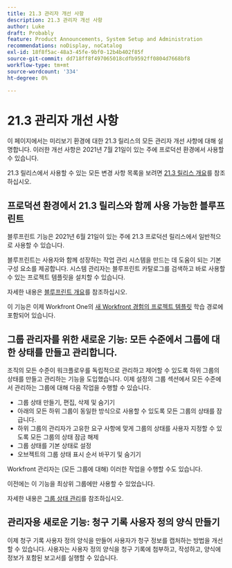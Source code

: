 ```yaml
---
title: 21.3 관리자 개선 사항
description: 21.3 관리자 개선 사항
author: Luke
draft: Probably
feature: Product Announcements, System Setup and Administration
recommendations: noDisplay, noCatalog
exl-id: 18f8f5ac-48a3-45fe-9bf0-12b4b402f85f
source-git-commit: dd718ff8f497065018cdfb9592ff0804d7668bf8
workflow-type: tm+mt
source-wordcount: '334'
ht-degree: 0%

---
```


# 21.3 관리자 개선 사항

이 페이지에서는 미리보기 환경에 대한 21.3 릴리스의 모든 관리자 개선 사항에 대해 설명합니다. 이러한 개선 사항은 2021년 7월 21일이 있는 주에 프로덕션 환경에서 사용할 수 있습니다.

21.3 릴리스에서 사용할 수 있는 모든 변경 사항 목록을 보려면 [21.3 릴리스 개요](../../../product-announcements/product-releases/21.3-release-activity/21-3-release-overview.md)를 참조하십시오.

## 프로덕션 환경에서 21.3 릴리스와 함께 사용 가능한 블루프린트

블루프린트 기능은 2021년 6월 21일이 있는 주에 21.3 프로덕션 릴리스에서 일반적으로 사용할 수 있습니다.

블루프린트는 사용자와 함께 성장하는 작업 관리 시스템을 만드는 데 도움이 되는 기본 구성 요소를 제공합니다. 시스템 관리자는 블루프린트 카탈로그를 검색하고 바로 사용할 수 있는 프로젝트 템플릿을 설치할 수 있습니다.

자세한 내용은 [블루프린트 개요](../../../administration-and-setup/blueprints/blueprints-overview.md)를 참조하십시오.

이 기능은 이제 Workfront One의 [새 Workfront 경험의 프로젝트 템플릿](https://one.workfront.com/s/learningpath4/project-templates-in-the-new-workfront-experience-MCGLS7GRNLDZDFPF6AEOGIDZFDG4) 학습 경로에 포함되어 있습니다.

## 그룹 관리자를 위한 새로운 기능: 모든 수준에서 그룹에 대한 상태를 만들고 관리합니다.

조직의 모든 수준이 워크플로우를 독립적으로 관리하고 제어할 수 있도록 하위 그룹의 상태를 만들고 관리하는 기능을 도입했습니다. 이제 설정의 그룹 섹션에서 모든 수준에서 관리하는 그룹에 대해 다음 작업을 수행할 수 있습니다.

* 그룹 상태 만들기, 편집, 삭제 및 숨기기
* 아래의 모든 하위 그룹이 동일한 방식으로 사용할 수 있도록 모든 그룹의 상태를 잠급니다.
* 하위 그룹의 관리자가 고유한 요구 사항에 맞게 그룹의 상태를 사용자 지정할 수 있도록 모든 그룹의 상태 잠금 해제
* 그룹 상태를 기본 상태로 설정
* 오브젝트의 그룹 상태 표시 순서 바꾸기 및 숨기기

Workfront 관리자는 (모든 그룹에 대해) 이러한 작업을 수행할 수도 있습니다.

이전에는 이 기능을 최상위 그룹에만 사용할 수 있었습니다.

자세한 내용은 [그룹 상태 관리](../../../administration-and-setup/manage-groups/manage-group-statuses/manage-group-statuses.md)를 참조하십시오.

## 관리자용 새로운 기능: 청구 기록 사용자 정의 양식 만들기

이제 청구 기록 사용자 정의 양식을 만들어 사용자가 청구 정보를 캡처하는 방법을 개선할 수 있습니다. 사용자는 사용자 정의 양식을 청구 기록에 첨부하고, 작성하고, 양식에 정보가 포함된 보고서를 실행할 수 있습니다.